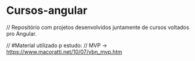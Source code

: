 # Cursos-angular
// Repositório com projetos desenvolvidos juntamente de cursos voltados pro Angular.

// #Material utilizado p estudo:
// MVP -> https://www.macoratti.net/10/07/vbn_mvp.htm

